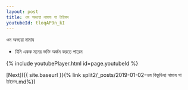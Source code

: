 ```yaml
---
layout: post
title: ওম অভ্যয়া নামায গা টাইমস
youtubeId: tloqAP9n_kI
---
```

 
 
 ওম অভ্যয়া নামায  
 
 -  যিনি একক মনের ভক্তি অর্জন করতে পারেন 
 
  
 
  
 
 
 
 
 
 


{% include youtubePlayer.html id=page.youtubeId %}
 
[Next]({{ site.baseurl }}{% link  split2/_posts/2019-01-02-ওম বিভুডিহা নামায গা টাইমস.md%})
 
